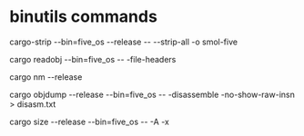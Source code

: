 # binutils commands

cargo-strip --bin=five_os --release -- --strip-all -o smol-five

cargo readobj --bin=five_os -- -file-headers

cargo nm --release

cargo objdump --release --bin=five_os -- -disassemble -no-show-raw-insn > disasm.txt

cargo size --release --bin=five_os -- -A -x
